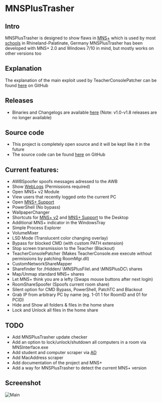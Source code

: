 # MNSPlusTrasher
## Intro
MNSPlusTrasher is designed to show flaws in [MNS+](http://mns.bildung-rp.de/) which is used by most [schools](http://mnsnet.de/db/) in Rhineland-Palatinate, Germany
MNSPlusTrasher has been developed with MNS+ 2.0 and Windows 7/10 in mind, but mostly works on other versions too
## Explanation
The explanation of the main exploit used by TeacherConsolePatcher can be found [here](https://github.com/basti564/mns-patcher) on GitHub
## Releases
- Binaries and Changelogs are available [here](https://github.com/basti564/MNSPlusTrasher/releases) (Note: v1.0-v1.8 releases are no longer available)
## Source code
- This project is completely open source and it will be kept like it in the future
- The source code can be found [here](https://github.com/basti564/MNSPlusTrasher) on GitHub
## Current features:
- AWBSpoofer spoofs messages adressed to the AWB
- Show [WebLogs](http://mnsplusproxy/) (Permissions required)
- Open MNS+ v2 Module
- View users that recently logged onto the current PC
- Open [MNS+ Support](https://mns.bildung-rp.de/mnsdb/)
- PowerShell (No bypass)
- WallpaperChanger
- Shortcuts for [MNS+ v2](http://mnsplusweb:1234/home/start) and [MNS+ Support](https://mns.bildung-rp.de/mnsdb/) to the Desktop
- Additional MNS+ indicator in the WindowsTray
- Simple Process Explorer
- VolumeMixer
- LSD Mode (Translucent color changing overlay)
- Bypass for blocked CMD (with custom PATH extension)
- Stop screen transmission to the Teacher (Blackout)
- TeacherConsolePatcher (Makes TeacherConsole.exe execute without permissions by patching RoomMgr.dll)
- CustomNetworkShareMapper
- Sharefinder for /Hidden/ \\MNSPlusFile\ and \\MNSPlusDC\ shares
- Map/Unmap standard MNS+ shares
- Let MNS+ think you are a lefty (Swaps mouse buttons after next login)
- RoomShareSpoofer (Spoofs current room share)
- Silent option for CMD Bypass, PowerShell, PatchTC and Blackout
- Grab IP from arbitrary PC by name (eg. 1-01 1 for RoomID and 01 for PCID)
- Hide and Show all folders & files in the home share
- Lock and Unlock all files in the home share
## TODO
- Add MNSPlusTrasher update checker
- Add an option to lock/unlock/shutdown all computers in a room via MNSInterface.exe
- Add student and computer scraper via [AD](https://de.wikipedia.org/wiki/Active_Directory)
- Add MacAddress scraper
- Add documentation of the project and MNS+
- Add a way for MNSPlusTrasher to detect the current MNS+ version
## Screenshot
![Main](https://user-images.githubusercontent.com/34898868/73040253-3034ce80-3e59-11ea-9645-4fcf2a5ec215.PNG)

